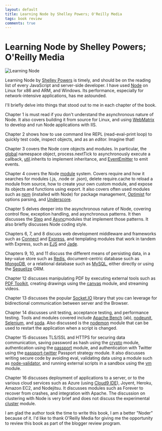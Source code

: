 ```yaml
---
layout: default
title: Learning Node by Shelley Powers; O'Reilly Media
tags: book review
comments: true
---
```

# Learning Node by Shelley Powers; O'Reilly Media

![Learning Node](http://akamaicovers.oreilly.com/images/0636920024606/lrg.jpg)

Learning Node by [Shelley Powers](http://burningbird.net/) is timely, and should be on the reading list of every JavaScript and server-side developer. I have used [Node](http://nodejs.org/) on Linux for x86 and ARM, and Windows. Its performance, especially for network-intensive applications, has me astounded.

I'll briefly delve into things that stood out to me in each chapter of the book.

Chapter 1 is must read if you don't understand the asynchronous nature of Node. It also covers building it from source for Linux, and using [WebMatrix](http://www.microsoft.com/web/webmatrix/) to develop and run Node applications with IIS.

Chapter 2 shows how to use command line REPL (read-eval-print loop) to quickly test code, inspect objects, and as an _editor._ Imagine that!

Chapter 3 covers the Node core objects and modules. In particular, the [global](http://nodejs.org/api/globals.html) namespace object, process.nextTick to asynchronously execute a callback, [util](http://nodejs.org/api/util.html).inherits to implement inheritance, and [EventEmitter](http://nodejs.org/api/events.html) to emit events.

Chapter 4 covers the Node [module](http://nodejs.org/api/modules.html) system. Covers require and how it searches for modules (.js, .node or .json), delete require.cache to reload a module from source, how to create your own custom module, and expose its objects and functions using export. It also covers often used modules such as [npm](https://npmjs.org/) (installed with Node) for package management, [Optimist](https://github.com/substack/node-optimist) for options parsing, and [Underscore](https://github.com/documentcloud/underscore).

Chapter 5 delves deeper into the asynchronous nature of Node, covering control flow, exception handling, and asynchronous patterns. It then discusses the [Step](https://github.com/creationix/step) and [Async](https://github.com/caolan/async)modules that implement those patterns. It also briefly discusses Node coding style.

Chapters 6, 7, and 8 discuss web development middleware and frameworks such as [Connect](https://github.com/senchalabs/connect) and [Express](https://github.com/visionmedia/express), and templating modules that work in tandem with Express, such as [EJS](https://github.com/visionmedia/ejs) and [Jade](https://github.com/visionmedia/jade).

Chapters 9, 10, and 11 discuss the different means of persisting data, in a key-value store such as [Redis](http://redis.io/), document-centric database such as [MongoDB](http://www.mongodb.org/), or a relational database such as [MySQL](http://www.mysql.com/), either directly or using the [Sequelize](http://www.sequelizejs.com/) ORM.

Chapter 12 discusses manipulating PDF by executing external tools such as [PDF Toolkit](http://www.pdflabs.com/tools/pdftk-the-pdf-toolkit/), creating drawings using the [canvas](https://github.com/LearnBoost/node-canvas) module, and streaming videos.

Chapter 13 discusses the popular [Socket.IO](http://socket.io/) library that you can leverage for bidirectional communication between server and the Browser.

Chapter 14 discusses unit testing, acceptance testing, and performance testing. Tools and modules covered include [Apache Bench](http://httpd.apache.org/docs/2.2/programs/ab.html) (ab), [nodeunit](https://github.com/caolan/nodeunit), [Selenium](http://seleniumhq.org/), and [soda](https://github.com/LearnBoost/soda). Also discussed is the [nodemon](https://github.com/remy/nodemon) module that can be used to restart the application when a script is changed.

Chapter 15 discusses TLS/SSL and HTTPS for securing data communication, saving password as hash using the [crypto](http://nodejs.org/api/crypto.html) module, authentication using the [passport](http://passportjs.org/) module, and authentication with Twitter using the [passport-twitter](https://github.com/jaredhanson/passport-twitter) Passport strategy module. It also discusses writing secure code by avoiding eval, validating data using a module such as [node-validator](https://github.com/chriso/node-validator), and running external scripts in a sandbox using the [vm](http://nodejs.org/api/vm.html) module.

Chapter 16 discusses deployment of applications to a server, or to the various cloud services such as Azure (using [Cloud9 IDE](https://c9.io/)), Joyent, Heroku, Amazon EC2, and Nodejitsu. It discusses modules such as Forever to recover from crashes, and integration with Apache. The discussion on clustering with Node is very brief and does not discuss the experimental [cluster](http://nodejs.org/docs/latest/api/cluster.html) module.

I am glad the author took the time to write this book, I am a better "Noder" because of it. I'd like to thank O'Reilly Media for giving me the opportunity to review this book as part of the blogger review program.
